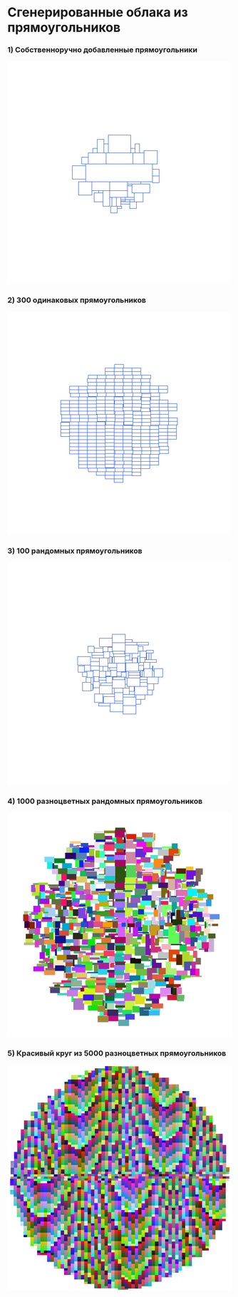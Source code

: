 # Сгенерированные облака из прямоугольников

### 1) Собственноручно добавленные прямоугольники
![](https://github.com/Scindapsus345/tdd/raw/master/cs/TagsCloudVisualization/Cloud.png)

### 2) 300 одинаковых прямоугольников
![](https://github.com/Scindapsus345/tdd/raw/master/cs/TagsCloudVisualization/Cloud1.png)

### 3) 100 рандомных прямоугольников
![](https://github.com/Scindapsus345/tdd/raw/master/cs/TagsCloudVisualization/Cloud2.png)

### 4) 1000 разноцветных рандомных прямоугольников
![](https://github.com/Scindapsus345/tdd/raw/master/cs/TagsCloudVisualization/Cloud3.png)

### 5) Красивый круг из 5000 разноцветных прямоугольников
![](https://github.com/Scindapsus345/tdd/raw/master/cs/TagsCloudVisualization/Cloud4.png)


